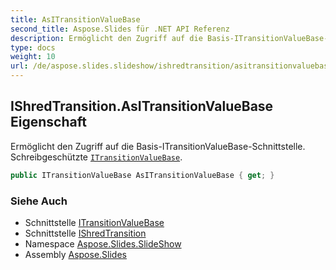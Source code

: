 ```yaml
---
title: AsITransitionValueBase
second_title: Aspose.Slides für .NET API Referenz
description: Ermöglicht den Zugriff auf die Basis-ITransitionValueBase-Schnittstelle. Schreibgeschützte ITransitionValueBase aspose.slides.slideshow/itransitionvaluebase.
type: docs
weight: 10
url: /de/aspose.slides.slideshow/ishredtransition/asitransitionvaluebase/
---
```


## IShredTransition.AsITransitionValueBase Eigenschaft

Ermöglicht den Zugriff auf die Basis-ITransitionValueBase-Schnittstelle. Schreibgeschützte [`ITransitionValueBase`](../../itransitionvaluebase).

```csharp
public ITransitionValueBase AsITransitionValueBase { get; }
```

### Siehe Auch

* Schnittstelle [ITransitionValueBase](../../itransitionvaluebase)
* Schnittstelle [IShredTransition](../../ishredtransition)
* Namespace [Aspose.Slides.SlideShow](../../ishredtransition)
* Assembly [Aspose.Slides](../../../)

<!-- DO NOT EDIT: generiert von xmldocmd für Aspose.Slides.dll -->
